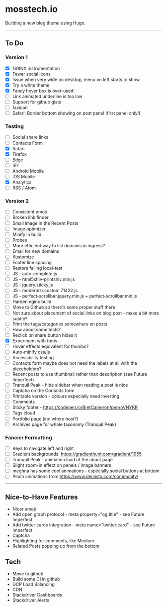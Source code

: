 # mosstech.io

Building a new blog theme using Hugo.

---

## To Do

### Version 1

- [x] NGINX instrumentation
- [x] Fewer social icons
- [x] Issue when very wide on desktop, menu on left starts to show
- [x] Try a white theme
- [x] Fancy hover box is over-used!
- [ ] Link animated underline is too low
- [ ] Support for github gists
- [ ] favicon
- [ ] Safari: Border bottom showing on post panel (first panel only!)

### Testing

- [ ] Social share links
- [ ] Contacts Form
- [x] Safari
- [x] Firefox
- [ ] Edge
- [ ] IE?
- [ ] Android Mobile
- [ ] iOS Mobile
- [x] Analytics
- [ ] RSS / Atom

### Version 2

- [ ] Consistent emoji
- [ ] Broken link finder
- [ ] Small image in the Recent Posts
- [ ] Image optimizer
- [ ] Minify in build
- [ ] Probes
- [ ] More efficient way to list domains in ingress?
- [ ] Email for new domains
- [ ] Kustomize
- [ ] Footer line spacing
- [ ] Restore failing local-test
- [ ] JS - auto-complete.js
- [ ] JS - html5shiv-printshiv.min.js
- [ ] JS - jquery.sticky.js
- [ ] JS - modernizr.custom.71422.js
- [ ] JS - perfect-scrollbar.jquery.min.js + perfect-scrollbar.min.js
- [ ] Harden nginx build
- [ ] Move to Github so there's some proper stuff there
- [ ] Not sure about placement of social links on blog post - make a bit more subtle?
- [ ] Print the tags/categories somewhere on posts
- [ ] How about some tests?
- [ ] Reclick on share button hides it
- [x] Experiment with fonts
- [ ] Hover effects equivalent for thumbs?
- [ ] Auto-minify css/js
- [ ] Accessibility testing
- [ ] Contacts form maybe does not need the labels at all with the placeholders?
- [ ] Recent posts to use thumbnail rather than description (see Future Imperfect)
- [ ] Tranquil Peak - hide sidebar when reading a post is nice
- [ ] Captcha on the Contacts form
- [ ] Printable version - colours especially need inverting
- [ ] Comments
- [ ] Sticky footer - https://codepen.io/BretCameron/pen/oVNYKR
- [ ] Tags cloud
- [ ] Portfolio page (inc where host?)
- [ ] Archives page for whole taxonomy (Tranquil Peak)

### Fancier Formatting

- [ ] Keys to navigate left and right
- [ ] Gradient backgrounds: https://gradienthunt.com/gradient/1955
- [ ] Tranquil Peak - animation load of the about page
- [ ] Slight zoom-in effect on panels / image banners
- [ ] meghna has some cool animations - especially social buttons at bottom
- [ ] Pinch animations from https://www.demisto.com/community/

---

## Nice-to-Have Features

- Nicer emoji
- Add open graph protocol - meta property="og:title" - see Future Imperfect
- Add twitter cards integration - meta name="twitter:card" - see Future Imperfect
- Captcha
- Highlighting for comments, like Medium
- Related Posts popping up from the bottom

## Tech

- Move to github
- Build some CI in github
- GCP Load Balancing
- CDN
- Stackdriver Dashboards
- Stackdriver Alerts
